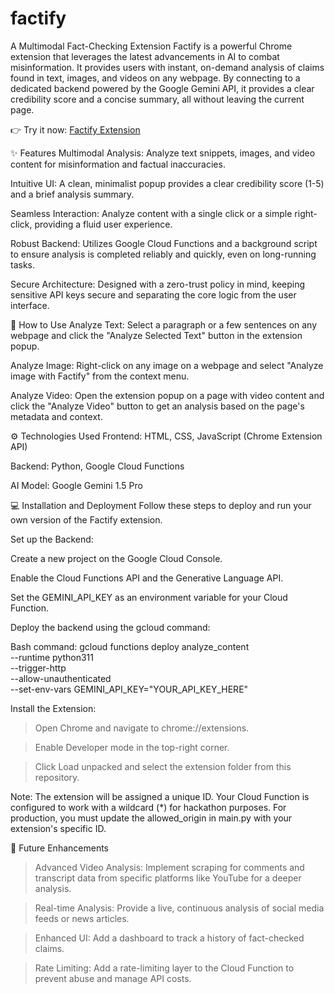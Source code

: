 # factify
A Multimodal Fact-Checking Extension
Factify is a powerful Chrome extension that leverages the latest advancements in AI to combat misinformation. It provides users with instant, on-demand analysis of claims found in text, images, and videos on any webpage. By connecting to a dedicated backend powered by the Google Gemini API, it provides a clear credibility score and a concise summary, all without leaving the current page.

👉 Try it now: [Factify Extension](https://drive.google.com/file/d/1AnJmwRDE8oYYUTPb_L_s-al3n-m5njPK/view?usp=drive_link)

✨ Features
Multimodal Analysis: Analyze text snippets, images, and video content for misinformation and factual inaccuracies.

Intuitive UI: A clean, minimalist popup provides a clear credibility score (1-5) and a brief analysis summary.

Seamless Interaction: Analyze content with a single click or a simple right-click, providing a fluid user experience.

Robust Backend: Utilizes Google Cloud Functions and a background script to ensure analysis is completed reliably and quickly, even on long-running tasks.

Secure Architecture: Designed with a zero-trust policy in mind, keeping sensitive API keys secure and separating the core logic from the user interface.


🚀 How to Use
Analyze Text: Select a paragraph or a few sentences on any webpage and click the "Analyze Selected Text" button in the extension popup.

Analyze Image: Right-click on any image on a webpage and select "Analyze image with Factify" from the context menu.

Analyze Video: Open the extension popup on a page with video content and click the "Analyze Video" button to get an analysis based on the page's metadata and context.



⚙️ Technologies Used
Frontend: HTML, CSS, JavaScript (Chrome Extension API)

Backend: Python, Google Cloud Functions

AI Model: Google Gemini 1.5 Pro



💻 Installation and Deployment
Follow these steps to deploy and run your own version of the Factify extension.

Set up the Backend:

Create a new project on the Google Cloud Console.

Enable the Cloud Functions API and the Generative Language API.

Set the GEMINI_API_KEY as an environment variable for your Cloud Function.



Deploy the backend using the gcloud command:

Bash command:
gcloud functions deploy analyze_content \
--runtime python311 \
--trigger-http \
--allow-unauthenticated \
--set-env-vars GEMINI_API_KEY="YOUR_API_KEY_HERE"



Install the Extension:

>Open Chrome and navigate to chrome://extensions.

>Enable Developer mode in the top-right corner.

>Click Load unpacked and select the extension folder from this repository.

Note: The extension will be assigned a unique ID. Your Cloud Function is configured to work with a wildcard (*) for hackathon purposes. For production, you must update the allowed_origin in main.py with your extension's specific ID.

🚧 Future Enhancements
>Advanced Video Analysis: Implement scraping for comments and transcript data from specific platforms like YouTube for a deeper analysis.

>Real-time Analysis: Provide a live, continuous analysis of social media feeds or news articles.

>Enhanced UI: Add a dashboard to track a history of fact-checked claims.

>Rate Limiting: Add a rate-limiting layer to the Cloud Function to prevent abuse and manage API costs.
